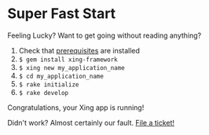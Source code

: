 # Super Fast Start

Feeling Lucky? Want to get going without reading anything?

1. Check that [prerequisites](/introduction/prerequisites.md) are installed
2. ```$ gem install xing-framework```
3. ```$ xing new my_application_name```
4. ```$ cd my_application_name```
5. ```$ rake initialize```
6. ```$ rake develop```

Congratulations, your Xing app is running! 

Didn't work? Almost certainly our fault. [File a ticket!](https://github.com/XingFramework/xing-framework/issues)
